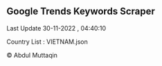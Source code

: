 

## Google Trends Keywords Scraper 
 
Last Update 30-11-2022 , 04:40:10

Country List :
VIETNAM.json



© Abdul Muttaqin 
